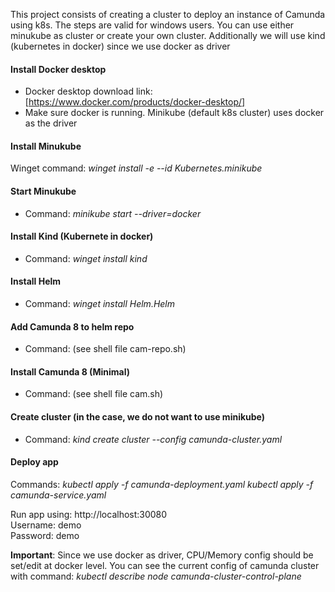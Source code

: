 This project consists of creating a cluster to deploy an instance of Camunda using k8s. The steps are valid for windows users. You can use either minukube as cluster or create your own cluster. 
Additionally we will use kind (kubernetes in docker) since we use docker as driver

#### Install Docker desktop
- Docker desktop download link: [https://www.docker.com/products/docker-desktop/]
- Make sure docker is running. Minikube (default k8s cluster) uses docker as the driver

#### Install Minukube
Winget command: *winget install -e --id Kubernetes.minikube*

#### Start Minukube
- Command: *minikube start --driver=docker*

#### Install Kind (Kubernete in docker)
- Command: *winget install kind*
  
#### Install Helm
- Command: *winget install Helm.Helm*

#### Add Camunda 8 to helm repo
- Command: (see shell file cam-repo.sh)
  
#### Install Camunda 8 (Minimal)
- Command: (see shell file cam.sh)


#### Create cluster (in the case, we do not want to use minikube)
- Command: *kind create cluster --config camunda-cluster.yaml*

#### Deploy app 
 Commands:
   *kubectl apply -f camunda-deployment.yaml*
   *kubectl apply -f camunda-service.yaml*

Run app using: http://localhost:30080 <br>
Username: demo <br>
Password: demo <br>

 **Important**: Since we use docker as driver, CPU/Memory config should be set/edit at docker level. You can see the current config of camunda cluster with command: *kubectl describe node camunda-cluster-control-plane*

